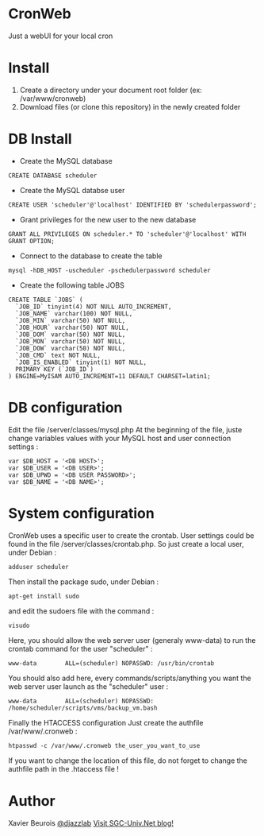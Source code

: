 # CronWeb
Just a webUI for your local cron

# Install
1. Create a directory under your document root folder (ex: /var/www/cronweb)
2. Download files (or clone this repository) in the newly created folder

# DB Install
- Create the MySQL database
```
CREATE DATABASE scheduler
```
- Create the MySQL databse user
```
CREATE USER 'scheduler'@'localhost' IDENTIFIED BY 'schedulerpassword';
```
- Grant privileges for the new user to the new database
```
GRANT ALL PRIVILEGES ON scheduler.* TO 'scheduler'@'localhost' WITH GRANT OPTION;
```
- Connect to the database to create the table
```
mysql -hDB_HOST -uscheduler -pschedulerpassword scheduler
```
- Create the following table JOBS
```
CREATE TABLE `JOBS` (
  `JOB_ID` tinyint(4) NOT NULL AUTO_INCREMENT,
  `JOB_NAME` varchar(100) NOT NULL,
  `JOB_MIN` varchar(50) NOT NULL,
  `JOB_HOUR` varchar(50) NOT NULL,
  `JOB_DOM` varchar(50) NOT NULL,
  `JOB_MON` varchar(50) NOT NULL,
  `JOB_DOW` varchar(50) NOT NULL,
  `JOB_CMD` text NOT NULL,
  `JOB_IS_ENABLED` tinyint(1) NOT NULL,
  PRIMARY KEY (`JOB_ID`)
) ENGINE=MyISAM AUTO_INCREMENT=11 DEFAULT CHARSET=latin1;
```

# DB configuration
Edit the file <CronWeb Folder>/server/classes/mysql.php
At the beginning of the file, juste change variables values with your MySQL host and user connection settings :
```
var $DB_HOST = '<DB HOST>';
var $DB_USER = '<DB USER>';
var $DB_UPWD = '<DB USER PASSWORD>';
var $DB_NAME = '<DB NAME>';
```

# System configuration
CronWeb uses a specific user to create the crontab. User settings could be found in the file <CronWeb Folder>/server/classes/crontab.php. So just create a local user, under Debian :
```
adduser scheduler
```
Then install the package sudo, under Debian :
```
apt-get install sudo
```
and edit the sudoers file with the command :
```
visudo
```
Here, you should allow the web server user (generaly www-data) to run the crontab command for the user "scheduler" :
```
www-data        ALL=(scheduler) NOPASSWD: /usr/bin/crontab
```
You should also add here, every commands/scripts/anything you want the web server user launch as the "scheduler" user :
```
www-data        ALL=(scheduler) NOPASSWD: /home/scheduler/scripts/vms/backup_vm.bash
```
Finally the HTACCESS configuration
Just create the authfile /var/www/.cronweb :
```
htpasswd -c /var/www/.cronweb the_user_you_want_to_use
```
If you want to change the location of this file, do not forget to change the authfile path in the .htaccess file !

# Author
Xavier Beurois [@djazzlab](https://twitter.com/djazzlab)
[Visit SGC-Univ.Net blog!](https://www.sgc-univ.net)
